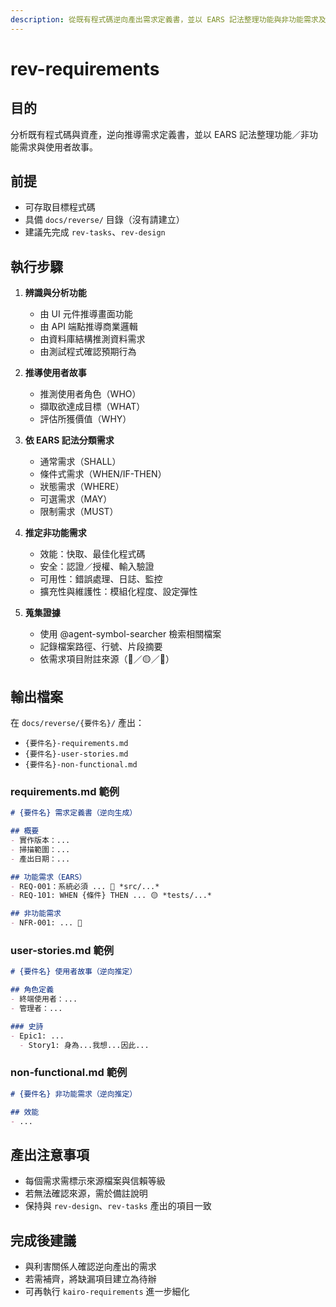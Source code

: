 ```yaml
---
description: 從既有程式碼逆向產出需求定義書，並以 EARS 記法整理功能與非功能需求及使用者故事。
---
```


# rev-requirements

## 目的

分析既有程式碼與資產，逆向推導需求定義書，並以 EARS 記法整理功能／非功能需求與使用者故事。

## 前提

- 可存取目標程式碼
- 具備 `docs/reverse/` 目錄（沒有請建立）
- 建議先完成 `rev-tasks`、`rev-design`

## 執行步驟

1. **辨識與分析功能**
   - 由 UI 元件推導畫面功能
   - 由 API 端點推導商業邏輯
   - 由資料庫結構推測資料需求
   - 由測試程式確認預期行為

2. **推導使用者故事**
   - 推測使用者角色（WHO）
   - 擷取欲達成目標（WHAT）
   - 評估所獲價值（WHY）

3. **依 EARS 記法分類需求**
   - 通常需求（SHALL）
   - 條件式需求（WHEN/IF-THEN）
   - 狀態需求（WHERE）
   - 可選需求（MAY）
   - 限制需求（MUST）

4. **推定非功能需求**
   - 效能：快取、最佳化程式碼
   - 安全：認證／授權、輸入驗證
   - 可用性：錯誤處理、日誌、監控
   - 擴充性與維護性：模組化程度、設定彈性

5. **蒐集證據**
   - 使用 @agent-symbol-searcher 檢索相關檔案
   - 記錄檔案路徑、行號、片段摘要
   - 依需求項目附註來源（🔵／🟡／🔴）

## 輸出檔案

在 `docs/reverse/{要件名}/` 產出：
- `{要件名}-requirements.md`
- `{要件名}-user-stories.md`
- `{要件名}-non-functional.md`

### requirements.md 範例
```markdown
# {要件名} 需求定義書（逆向生成）

## 概要
- 實作版本：...
- 掃描範圍：...
- 產出日期：...

## 功能需求（EARS）
- REQ-001：系統必須 ... 🔵 *src/...*
- REQ-101: WHEN {條件} THEN ... 🟡 *tests/...*

## 非功能需求
- NFR-001: ... 🔵
```

### user-stories.md 範例
```markdown
# {要件名} 使用者故事（逆向推定）

## 角色定義
- 終端使用者：...
- 管理者：...

### 史詩
- Epic1: ...
  - Story1: 身為...我想...因此...
```

### non-functional.md 範例
```markdown
# {要件名} 非功能需求（逆向推定）

## 效能
- ...
```

## 產出注意事項

- 每個需求需標示來源檔案與信賴等級
- 若無法確認來源，需於備註說明
- 保持與 `rev-design`、`rev-tasks` 產出的項目一致

## 完成後建議

- 與利害關係人確認逆向產出的需求
- 若需補齊，將缺漏項目建立為待辦
- 可再執行 `kairo-requirements` 進一步細化
